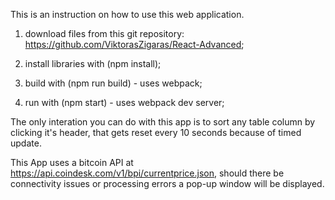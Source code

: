 
This is an instruction on how to use this web application.

1. download files from this git repository: https://github.com/ViktorasZigaras/React-Advanced;

2. install libraries with (npm install);

3. build with (npm run build) - uses webpack;

4. run with (npm start) - uses webpack dev server;

The only interation you can do with this app is to sort any table column by clicking it's header, that gets reset every 10 seconds because of timed update. 

This App uses a bitcoin API at https://api.coindesk.com/v1/bpi/currentprice.json, should there be connectivity issues or processing errors a pop-up window will be displayed.
